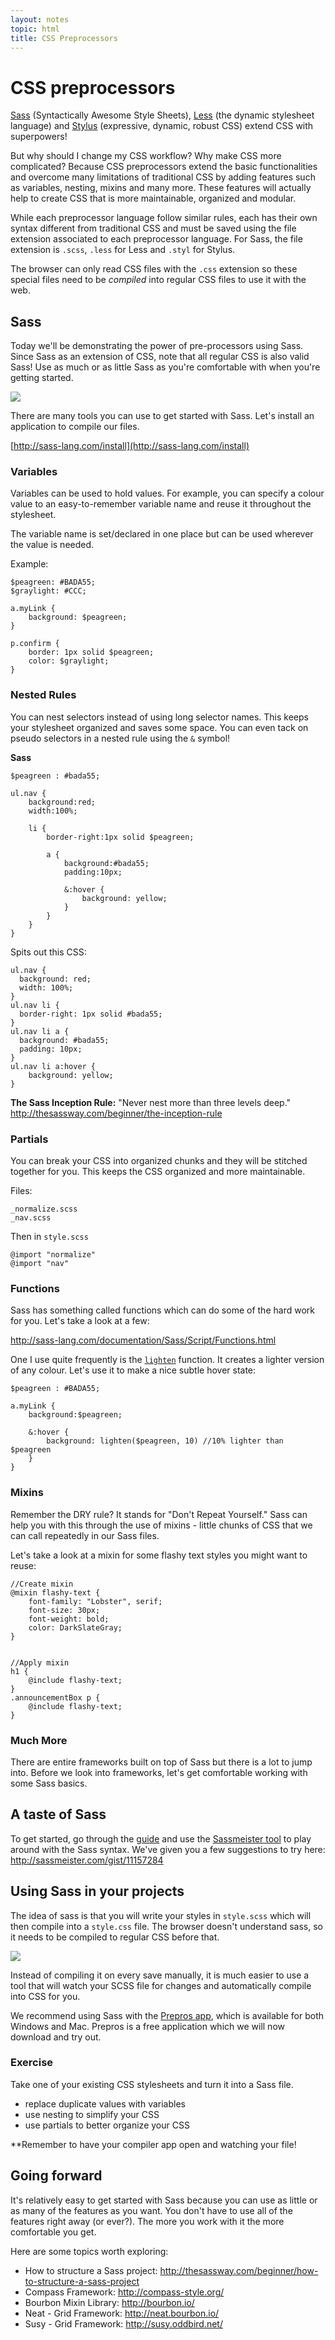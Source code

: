 ```yaml
---
layout: notes
topic: html
title: CSS Preprocessors
---
```


# CSS preprocessors

[Sass](http://sass-lang.com/) (Syntactically Awesome Style Sheets), [Less](http://lesscss.org/) (the dynamic stylesheet language) and [Stylus](http://learnboost.github.io/stylus/) (expressive, dynamic, robust CSS) extend CSS with superpowers! 

But why should I change my CSS workflow? Why make CSS more complicated? Because CSS preprocessors extend the basic functionalities and overcome many limitations of traditional CSS by adding features such as variables, nesting, mixins and many more. These features will actually help to create CSS that is more maintainable, organized and modular.

While each preprocessor language follow similar rules, each has their own syntax different from traditional CSS and must be saved using the file extension associated to each preprocessor language. For Sass, the file extension is `.scss`, `.less` for Less and `.styl` for Stylus.

The browser can only read CSS files with the `.css` extension so these special files need to be *compiled* into regular CSS files to use it with the web. 

## Sass
Today we'll be demonstrating the power of pre-processors using Sass. Since Sass as an extension of CSS, note that all regular CSS is also valid Sass! Use as much or as little Sass as you're comfortable with when you're getting started.

![](http://cl.ly/image/15293X1N0c0J/sass-css.png)

There are many tools you can use to get started with Sass. Let's install an application to compile our files.

[http://sass-lang.com/install](http://sass-lang.com/install)

### Variables
Variables can be used to hold values.  For example, you can specify a colour value to an easy-to-remember variable name and reuse it throughout the stylesheet.

The variable name is set/declared in one place but can be used wherever the value is needed.

Example:

	$peagreen: #BADA55; 
	$graylight: #CCC;

	a.myLink {
		background: $peagreen;
	}

	p.confirm {
		border: 1px solid $peagreen;
		color: $graylight;
	}


### Nested Rules
You can nest selectors instead of using long selector names. This keeps your stylesheet organized and saves some space. You can even tack on pseudo selectors in a nested rule using the `&` symbol!

**Sass**

	$peagreen : #bada55;
	
	ul.nav {
		background:red;
		width:100%;
		
		li {
			border-right:1px solid $peagreen;
			
			a {
				background:#bada55;
				padding:10px;

				&:hover {
					background: yellow;
				}
			}
		}
	}

Spits out this CSS:

	ul.nav {
	  background: red;
	  width: 100%;
	}
	ul.nav li {
	  border-right: 1px solid #bada55;
	}
	ul.nav li a {
	  background: #bada55;
	  padding: 10px;
	}
	ul.nav li a:hover {
		background: yellow;
	}

**The Sass Inception Rule:** "Never nest more than three levels deep." <http://thesassway.com/beginner/the-inception-rule>

### Partials

You can break your CSS into organized chunks and they will be stitched together for you. This keeps the CSS organized and more maintainable. 

Files:

    _normalize.scss
    _nav.scss

Then in `style.scss`

    @import "normalize"
    @import "nav"

### Functions
Sass has something called functions which can do some of the hard work for you. Let's take a look at a few:

<http://sass-lang.com/documentation/Sass/Script/Functions.html>

One I use quite frequently is the [`lighten`](http://sass-lang.com/documentation/Sass/Script/Functions.html#lighten-instance_method) function. It creates a lighter version of any colour. Let's use it to make a nice subtle hover state:
    
    $peagreen : #BADA55; 

    a.myLink {
        background:$peagreen;

        &:hover {
            background: lighten($peagreen, 10) //10% lighter than $peagreen
        }
    }

### Mixins

Remember the DRY rule? It stands for "Don't Repeat Yourself." Sass can help you with this through the use of mixins - little chunks of CSS that we can call repeatedly in our Sass files.

Let's take a look at a mixin for some flashy text styles you might want to reuse:
	
    //Create mixin
    @mixin flashy-text {
        font-family: "Lobster", serif;
        font-size: 30px;
        font-weight: bold;
        color: DarkSlateGray;
    }
   
   
    //Apply mixin
    h1 {
        @include flashy-text;
    }
    .announcementBox p {
        @include flashy-text;
    }


### Much More
There are entire frameworks built on top of Sass but there is a lot to jump into. Before we look into frameworks, let's get comfortable working with some Sass basics. 

## A taste of Sass

To get started, go through the [guide](http://sass-lang.com/guide) and use the [Sassmeister tool](http://sassmeister.com/) to play around with the Sass syntax. We've given you a few suggestions to try here: <http://sassmeister.com/gist/11157284>

## Using Sass in your projects

The idea of sass is that you will write your styles in `style.scss` which will then compile into a `style.css` file. The browser doesn't understand sass, so it needs to be compiled to regular CSS before that.

![](http://cl.ly/image/1W0E2w1l1j3q/compiling-scss.png)

Instead of compiling it on every save manually, it is much easier to use a tool that will watch your SCSS file for changes and automatically compile into CSS for you. 

We recommend using Sass with the [Prepros app](http://alphapixels.com/prepros/), which is available for both Windows and Mac. Prepros is a free application which we will now download and try out.

### Exercise

Take one of your existing CSS stylesheets and turn it into a Sass file.

* replace duplicate values with variables
* use nesting to simplify your CSS
* use partials to better organize your CSS

**Remember to have your compiler app open and watching your file!


## Going forward

It's relatively easy to get started with Sass because you can use as little or as many of the features as you want. You don't have to use all of the features right away (or ever?). The more you work with it the more comfortable you get.

Here are some topics worth exploring:

* How to structure a Sass project: <http://thesassway.com/beginner/how-to-structure-a-sass-project>
* Compass Framework: <http://compass-style.org/>
* Bourbon Mixin Library: <http://bourbon.io/>
* Neat - Grid Framework: <http://neat.bourbon.io/>
* Susy - Grid Framework: <http://susy.oddbird.net/>